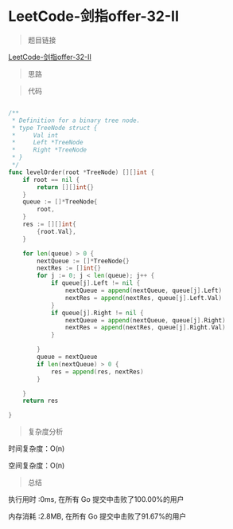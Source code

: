 # LeetCode-剑指offer-32-II

>题目链接

[LeetCode-剑指offer-32-II](https://leetcode-cn.com/problems/cong-shang-dao-xia-da-yin-er-cha-shu-ii-lcof/)

> 思路



>代码

```go

/**
 * Definition for a binary tree node.
 * type TreeNode struct {
 *     Val int
 *     Left *TreeNode
 *     Right *TreeNode
 * }
 */
func levelOrder(root *TreeNode) [][]int {
    if root == nil {
        return [][]int{}
    }
    queue := []*TreeNode{
        root,
    }
    res := [][]int{
        {root.Val},
    }

    for len(queue) > 0 {
        nextQueue := []*TreeNode{}
        nextRes := []int{}
        for j := 0; j < len(queue); j++ {
            if queue[j].Left != nil {
                nextQueue = append(nextQueue, queue[j].Left)
                nextRes = append(nextRes, queue[j].Left.Val)
            }
            if queue[j].Right != nil {
                nextQueue = append(nextQueue, queue[j].Right)
                nextRes = append(nextRes, queue[j].Right.Val)
            }

        }
        queue = nextQueue
        if len(nextQueue) > 0 {
            res = append(res, nextRes)
        }

    }
    return res

}


```

>复杂度分析

时间复杂度：O(n)

空间复杂度：O(n)

>总结

执行用时 :0ms, 在所有 Go 提交中击败了100.00%的用户

内存消耗 :2.8MB, 在所有 Go 提交中击败了91.67%的用户
